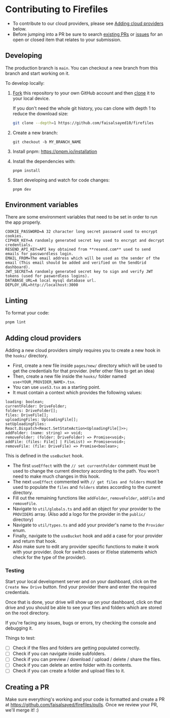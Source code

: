 # Contributing to Firefiles

- To contribute to our cloud providers, please see [Adding cloud providers](#adding-cloud-providers) below.
- Before jumping into a PR be sure to search [existing PRs](https://github.com/faisalsayed10/firefiles/pulls) or [issues](https://github.com/faisalsayed10/firefiles/issues) for an open or closed item that relates to your submission.

## Developing

The production branch is `main`. You can checkout a new branch from this branch and start working on it.

To develop locally:

1. [Fork](https://help.github.com/articles/fork-a-repo/) this repository to your
   own GitHub account and then
   [clone](https://help.github.com/articles/cloning-a-repository/) it to your local device.

   If you don't need the whole git history, you can clone with depth 1 to reduce the download size:

   ```sh
   git clone --depth=1 https://github.com/faisalsayed10/firefiles
   ```

2. Create a new branch:
   ```
   git checkout -b MY_BRANCH_NAME
   ```
3. Install pnpm:
   https://pnpm.io/installation
4. Install the dependencies with:
   ```
   pnpm install
   ```
5. Start developing and watch for code changes:
   ```
   pnpm dev
   ```

## Environment variables

There are some environment variables that need to be set in order to run the app properly.

```
COOKIE_PASSWORD=A 32 character long secret password used to encrypt cookies.
CIPHER_KEY=A randomly generated secret key used to encrypt and decrypt credentials.
RESEND_API_KEY=API key obtained from **resend.com** used to send emails for passwordless login.
EMAIL_FROM=The email address which will be used as the sender of the email (This email should be added and verified on the SendGrid dashboard).
JWT_SECRET=A randomly generated secret key to sign and verify JWT tokens (used for paswordless logins).
DATABASE_URL=A local mysql database url.
DEPLOY_URL=http://localhost:3000
```

## Linting

To format your code:

```sh
pnpm lint
```

## Adding cloud providers

Adding a new cloud providers simply requires you to create a new hook in the `hooks/` directory.

- First, create a new file inside `pages/new/` directory which will be used to get the credentials for that provider. (refer other files to get an idea)
- Then, create a new file inside the `hooks/` folder named `use<YOUR_PROVIDER_NAME>.tsx`.
- You can use `useS3.tsx` as a starting point.
- It must contain a context which provides the following values:

```
loading: boolean;
currentFolder: DriveFolder;
folders: DriveFolder[];
files: DriveFile[];
uploadingFiles: UploadingFile[];
setUploadingFiles: React.Dispatch<React.SetStateAction<UploadingFile[]>>;
addFolder: (name: string) => void;
removeFolder: (folder: DriveFolder) => Promise<void>;
addFile: (files: File[] | FileList) => Promise<void>;
removeFile: (file: DriveFile) => Promise<boolean>;
```

This is defined in the `useBucket` hook.

- The first `useEffect` with the `// set currentFolder` comment must be used to change the current directory according to the path. You won't need to make much changes in this hook.
- The next `useEffect` commented with `// get files and folders` must be used to populate the `files` and `folders` states according to the current directory.
- Fill out the remaining functions like `addFolder`, `removeFolder`, `addFile` and `removeFile`.
- Navigate to `util/globals.ts` and add an object for your provider to the `PROVIDERS` array. (Also add a logo for the provider in the `public/` directory)
- Navigate to `util/types.ts` and add your provider's name to the `Provider` enum.
- Finally, navigate to the `useBucket` hook and add a case for your provider and return that hook.
- Also make sure to edit any provider specific functions to make it work with your provider. (look for switch cases or if/else statements which check for the type of the provider).

### Testing

Start your local development server and on your dashboard, click on the `Create New Drive` button. find your provider there and enter the required credentials.

Once that is done, your drive will show up on your dashboard, click on that drive and you should be able to see your files and folders which are stored on the root directory.

If you're facing any issues, bugs or errors, try checking the console and debugging it.

Things to test:

- [ ] Check if the files and folders are getting populated correctly.
- [ ] Check if you can navigate inside subfolders.
- [ ] Check if you can preview / download / upload / delete / share the files.
- [ ] Check if you can delete an entire folder with its contents.
- [ ] Check if you can create a folder and upload files to it.

## Creating a PR

Make sure everything's working and your code is formatted and create a PR at https://github.com/faisalsayed/firefiles/pulls. Once we review your PR, we'll merge it! :)
